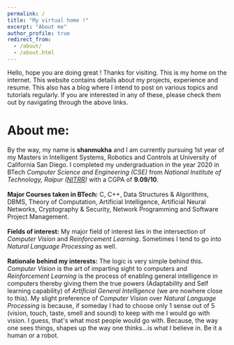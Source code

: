 ```yaml
---
permalink: /
title: "My virtual home !"
excerpt: "About me"
author_profile: true
redirect_from: 
  - /about/
  - /about.html
---
```


Hello, hope you are doing great ! Thanks for visiting. This is my home on the internet. This website contains details about my projects, experience and resume. This also has a blog where I intend to post on various topics and tutorials regularly. If you are interested in any of these, please check them out by navigating through the above links.
# About me: 
By the way, my name is **shanmukha** and I am currently pursuing 1st year of my Masters in Intelligent Systems, Robotics and Controls at University of California San Diego. I completed my undergraduation in the year 2020 in BTech *Computer Science and Engineering (CSE)* from *National Institute of Technology, Raipur ([NITRR](http://www.nitrr.ac.in))* with a CGPA of **9.09/10**.<br><br>
**Major Courses taken in BTech:**  C, C++, Data Structures & Algorithms, DBMS, Theory of Computation, Artificial Intelligence, Artificial Neural Networks, Cryptography & Security, Network Programming and Software Project Management.<br><br>
**Fields of interest:** My major field of interest lies in the intersection of *Computer Vision* and *Reinforcement Learning*. Sometimes I tend to go into *Natural Language Processing* as well.<br><br>
**Rationale behind my interests:** The logic is very simple behind this. *Computer Vision* is the art of imparting sight to computers and *Reinforcement Learning* is the process of enabling general intelligence in computers thereby giving them the true powers (Adaptability and Self learning capability) of *Artificial General Intelligence* (we are nowhere close to this). My slight preference of *Computer Vision* over *Natural Language Processing* is because, if someday I had to choose only 1 sense out of 5 (vision, touch, taste, smell and sound) to keep with me I would go with vision. I guess, that's what most people would go with. Because, the way one sees things, shapes up the way one thinks...is what I believe in. Be it a human or a robot.
